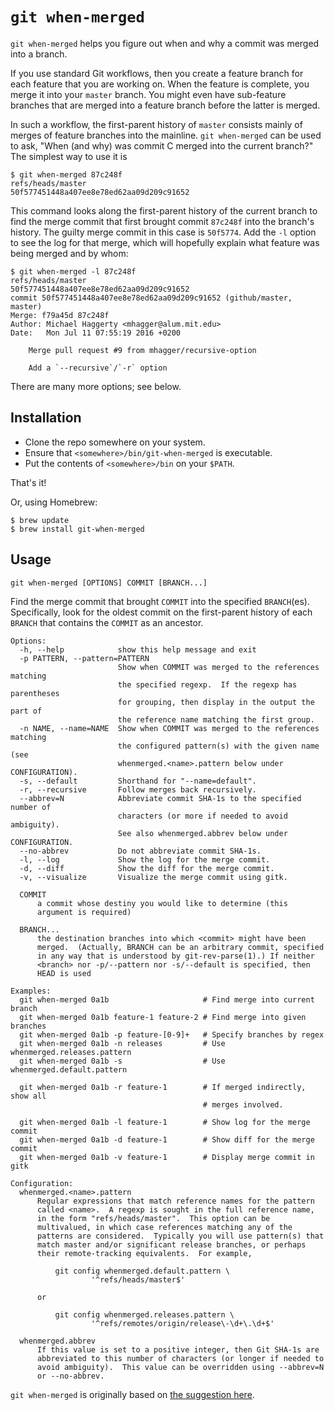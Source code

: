 # `git when-merged`

`git when-merged` helps you figure out when and why a commit was merged into a branch.

If you use standard Git workflows, then you create a feature branch for each feature that you are working on. When the feature is complete, you merge it into your `master` branch. You might even have sub-feature branches that are merged into a feature branch before the latter is merged.

In such a workflow, the first-parent history of `master` consists mainly of merges of feature branches into the mainline. `git when-merged` can be used to ask, "When (and why) was commit C merged into the current branch?" The simplest way to use it is

```ShellSession
$ git when-merged 87c248f
refs/heads/master                      50f577451448a407ee8e78ed62aa09d209c91652
```

This command looks along the first-parent history of the current branch to find the merge commit that first brought commit `87c248f` into the branch's history. The guilty merge commit in this case is `50f5774`. Add the `-l` option to see the log for that merge, which will hopefully explain what feature was being merged and by whom:

```ShellSession
$ git when-merged -l 87c248f
refs/heads/master                      50f577451448a407ee8e78ed62aa09d209c91652
commit 50f577451448a407ee8e78ed62aa09d209c91652 (github/master, master)
Merge: f79a45d 87c248f
Author: Michael Haggerty <mhagger@alum.mit.edu>
Date:   Mon Jul 11 07:55:19 2016 +0200

    Merge pull request #9 from mhagger/recursive-option

    Add a `--recursive`/`-r` option
```

There are many more options; see below.


## Installation

* Clone the repo somewhere on your system.
* Ensure that `<somewhere>/bin/git-when-merged` is executable.
* Put the contents of `<somewhere>/bin` on your `$PATH`.

That's it!

Or, using Homebrew:

```ShellSession
$ brew update
$ brew install git-when-merged
```


## Usage

    git when-merged [OPTIONS] COMMIT [BRANCH...]

Find the merge commit that brought `COMMIT` into the specified `BRANCH`(es). Specifically, look for the oldest commit on the first-parent history of each `BRANCH` that contains the `COMMIT` as an ancestor.

```
Options:
  -h, --help            show this help message and exit
  -p PATTERN, --pattern=PATTERN
                        Show when COMMIT was merged to the references matching
                        the specified regexp.  If the regexp has parentheses
                        for grouping, then display in the output the part of
                        the reference name matching the first group.
  -n NAME, --name=NAME  Show when COMMIT was merged to the references matching
                        the configured pattern(s) with the given name (see
                        whenmerged.<name>.pattern below under CONFIGURATION).
  -s, --default         Shorthand for "--name=default".
  -r, --recursive       Follow merges back recursively.
  --abbrev=N            Abbreviate commit SHA-1s to the specified number of
                        characters (or more if needed to avoid ambiguity).
                        See also whenmerged.abbrev below under CONFIGURATION.
  --no-abbrev           Do not abbreviate commit SHA-1s.
  -l, --log             Show the log for the merge commit.
  -d, --diff            Show the diff for the merge commit.
  -v, --visualize       Visualize the merge commit using gitk.

  COMMIT
      a commit whose destiny you would like to determine (this
      argument is required)

  BRANCH...
      the destination branches into which <commit> might have been
      merged.  (Actually, BRANCH can be an arbitrary commit, specified
      in any way that is understood by git-rev-parse(1).) If neither
      <branch> nor -p/--pattern nor -s/--default is specified, then
      HEAD is used

Examples:
  git when-merged 0a1b                     # Find merge into current branch
  git when-merged 0a1b feature-1 feature-2 # Find merge into given branches
  git when-merged 0a1b -p feature-[0-9]+   # Specify branches by regex
  git when-merged 0a1b -n releases         # Use whenmerged.releases.pattern
  git when-merged 0a1b -s                  # Use whenmerged.default.pattern

  git when-merged 0a1b -r feature-1        # If merged indirectly, show all
                                           # merges involved.

  git when-merged 0a1b -l feature-1        # Show log for the merge commit
  git when-merged 0a1b -d feature-1        # Show diff for the merge commit
  git when-merged 0a1b -v feature-1        # Display merge commit in gitk

Configuration:
  whenmerged.<name>.pattern
      Regular expressions that match reference names for the pattern
      called <name>.  A regexp is sought in the full reference name,
      in the form "refs/heads/master".  This option can be
      multivalued, in which case references matching any of the
      patterns are considered.  Typically you will use pattern(s) that
      match master and/or significant release branches, or perhaps
      their remote-tracking equivalents.  For example,

          git config whenmerged.default.pattern \
                  '^refs/heads/master$'

      or

          git config whenmerged.releases.pattern \
                  '^refs/remotes/origin/release\-\d+\.\d+$'

  whenmerged.abbrev
      If this value is set to a positive integer, then Git SHA-1s are
      abbreviated to this number of characters (or longer if needed to
      avoid ambiguity).  This value can be overridden using --abbrev=N
      or --no-abbrev.
```

`git when-merged` is originally based on [the suggestion here](http://stackoverflow.com/questions/8475448/find-merge-commit-which-include-a-specific-commit).

